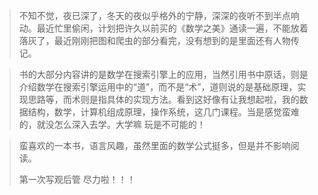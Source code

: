 > 不知不觉，夜已深了，冬天的夜似乎格外的宁静，深深的夜听不到半点响动。最近忙里偷闲，计划把许久以前买的《数学之美》通读一遍，不能放着落灰了，最近刚刚把图和爬虫的部分看完，没有想到的是里面还有人物传记。

> 书的大部分内容讲的是数学在搜索引擎上的应用，当然引用书中原话，则是介绍数学在搜索引擎运用中的“道”，而不是“术”，道则说的是基础原理，实现思路等，而术则是指具体的实现方法。看到这好像有让我想起啦，我的数据结构，数学，计算机组成原理，操作系统，这几门课程。当是感觉蛮难的，就没怎么深入去学。大学嘛 玩是不可能的！

> 蛮喜欢的一本书，语言风趣，虽然里面的数学公式挺多，但是并不影响阅读。
> 
> 第一次写观后管 尽力啦！！！